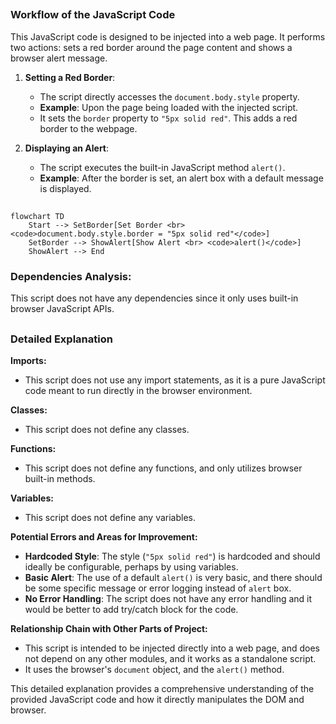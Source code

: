 ## <algorithm>

### Workflow of the JavaScript Code

This JavaScript code is designed to be injected into a web page. It performs two actions: sets a red border around the page content and shows a browser alert message.

1.  **Setting a Red Border**:
    *   The script directly accesses the `document.body.style` property.
    *   **Example**: Upon the page being loaded with the injected script.
    *   It sets the `border` property to `"5px solid red"`. This adds a red border to the webpage.

2.  **Displaying an Alert**:
    *   The script executes the built-in JavaScript method `alert()`.
    *   **Example**: After the border is set, an alert box with a default message is displayed.

## <mermaid>

```mermaid
flowchart TD
    Start --> SetBorder[Set Border <br> <code>document.body.style.border = "5px solid red"</code>]
    SetBorder --> ShowAlert[Show Alert <br> <code>alert()</code>]
    ShowAlert --> End
```

### Dependencies Analysis:

This script does not have any dependencies since it only uses built-in browser JavaScript APIs.

## <explanation>

### Detailed Explanation

**Imports:**

*   This script does not use any import statements, as it is a pure JavaScript code meant to run directly in the browser environment.

**Classes:**

*   This script does not define any classes.

**Functions:**

*   This script does not define any functions, and only utilizes browser built-in methods.

**Variables:**

*   This script does not define any variables.

**Potential Errors and Areas for Improvement:**

*   **Hardcoded Style**: The style (`"5px solid red"`) is hardcoded and should ideally be configurable, perhaps by using variables.
*   **Basic Alert**:  The use of a default `alert()` is very basic, and there should be some specific message or error logging instead of `alert` box.
*   **No Error Handling**:  The script does not have any error handling and it would be better to add try/catch block for the code.

**Relationship Chain with Other Parts of Project:**

*   This script is intended to be injected directly into a web page, and does not depend on any other modules, and it works as a standalone script.
*  It uses the browser's `document` object, and the `alert()` method.

This detailed explanation provides a comprehensive understanding of the provided JavaScript code and how it directly manipulates the DOM and browser.